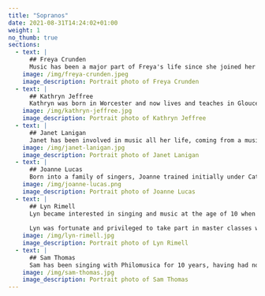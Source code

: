 ```yaml
---
title: "Sopranos"
date: 2021-08-31T14:24:02+01:00
weight: 1
no_thumb: true
sections:
  - text: |
      ## Freya Crunden
      Music has been a major part of Freya's life since she joined her primary school's choir where she grew up in Dudley. As well as singing with her secondary school and sixth form choirs, Freya sang with Summerhill Choral Society, performing a wide repertoire in regular concerts as well as annual musical theatre productions. The choir joined forces with others to appear on Songs of Praise at Birmingham Town Hall and the Royal Albert Hall. While studying at Durham University, Freya was a member of St Chad's College Choir, singing multiple times a week in the College chapel, regular choral evensong services in Durham Cathedral, and participating in tours across the UK, Rome and Prague. The repertoire of the choir included English sacred choral music and Renaissance polyphony. Freya joined Philomusica in 2016 when she relocated to Gloucester, and also enjoys other musical engagements including the Bisley Benefice choir.
    image: /img/freya-crunden.jpeg
    image_description: Portrait photo of Freya Crunden
  - text: |
      ## Kathryn Jeffree
      Kathryn was born in Worcester and now lives and teaches in Gloucestershire after some time in Herefordshire; a true Three Counties lady. She has been involved with music all her life; as well as singing she plays piano, flute and recorder. She was, in 1983, the youngest member of the National Youth Choir of Great Britain and has sung in the semi-chorus of the Dream of Gerontius under Vernon Handley in St David's Hall, Cardiff. She sang as a soloist in a celebration concert to commemorate the 150th anniversary of Parry's birth in his own church at Highnam. She is currently studying with John Mitchinson and recently took part in Masterclasses with Sarah Walker and Roderick Williams. Kathryn's solo performances include Vaughan Williams' Sea Symphony, which was part of Philomusica's 900th Concert, Mozart's Mass in C Minor, Haydn's The Creation, and The Angel in Elgar's The Apostles. As well as singing with Philomusica, Kathryn is also a member of the quartet, ‘The Songbards'.
    image: /img/kathryn-jeffree.jpg
    image_description: Portrait photo of Kathryn Jeffree
  - text: |
      ## Janet Lanigan
      Janet has been involved in music all her life, coming from a musical family where everyone sang and played a musical instrument.  She became the first Head Choir Girl at St Michaels and All Angels, Bishops Cleeve, frequently performing solos during services and Weddings.  She was a member of Cheltenham Bach Choir before moving to Hampshire and then Devon where she sang in the Dartmouth Naval College Choir and a small ensemble group, The Tapestry Singers.  Janet returned to Gloucestershire and joined Philomusica in 2009.  In 2015 Janet took part in a Masterclass with renowned Tenor, John Mitchinson.  Solos for Philomusica have included Haydn’s St Nicholas Mass, Bach’s Magnificat, Vaughn Williams Serenade, Britton’s Ceremony of Carols and Ireland’s Greater Love Hath no Man.
    image: /img/janet-lanigan.jpg
    image_description: Portrait photo of Janet Lanigan
  - text: |
      ## Joanne Lucas
      Born into a family of singers, Joanne trained initially under Cathy Benson at the Royal Birmingham Conservatoire.  Subsequently worked with Neil and Penny Jenkins, and took part in masterclasses with, Ameral Gunson, Sarah Walker and Theresa Goble.  She currently studies with Miriam Bowen, vocal consultant to the BBC National Chorus of Wales.  Joanne enjoys singing in styles ranging from baroque opera to the American Songbook, and in venues ranging from salon to cathedral.
    image: /img/joanne-lucas.png
    image_description: Portrait photo of Joanne Lucas
  - text: |
      ## Lyn Rimell
      Lyn became interested in singing and music at the age of 10 when she joined Kempsey church choir. After joining Worcester G & S society in 1971 she was given the opportunity to sing several solos. In 1976 Lyn became a member of Philomusica and has sung a variety of solos on many occasions. She also sings with Hanley Voices and is often invited to sing at charity events where she enjoys performing songs from The Shows, light opera and operetta. She offers solo singing at weddings.
    
      Lyn was fortunate and privileged to take part in master classes with the famous British soprano Rae Woodland and baritone Roderick Williams. She says  “Music and singing is one of life’s uplifting joys”.
    image: /img/lyn-rimell.jpg
    image_description: Portrait photo of Lyn Rimell
  - text: |
      ## Sam Thomas
      Sam has been singing with Philomusica for 10 years, having had no previous experience of choral singing.  She had performed in a number of drama productions locally and was looking for a new challenge in the world of entertainment!  Sam loves the stress-busting therapy of weekly rehearsals as well as the thrill of live performance.  Solos for Philomusica have included Handel, Mozart, Mendelssohn, Vivaldi, Haydn and Chilcott.
    image: /img/sam-thomas.jpg
    image_description: Portrait photo of Sam Thomas
---
```


